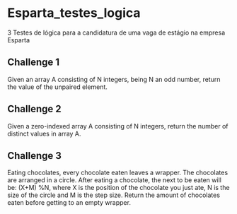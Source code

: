 # Esparta_testes_logica
3 Testes de lógica para a candidatura de uma vaga de estágio na empresa Esparta

## Challenge 1
Given an array A consisting of N integers, being N an odd number, return the value of the unpaired element.

## Challenge 2
Given a zero-indexed array A consisting of N integers, return the number of distinct values in array A.

## Challenge 3
Eating chocolates, every chocolate eaten leaves a wrapper. The chocolates are arranged in a circle. After eating a chocolate, the next to be eaten will be:
(X+M) %N, where X is the position of the chocolate you just ate, N is the size of the circle and M is the step size.
Return the amount of chocolates eaten before getting to an empty wrapper.
